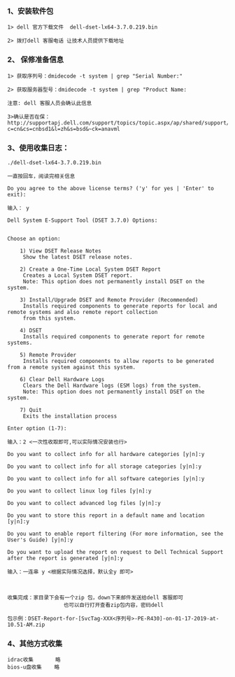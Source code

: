 ### 1、安装软件包

    1> dell 官方下载文件  dell-dset-lx64-3.7.0.219.bin 
    
    2> 拨打dell 客服电话 让技术人员提供下载地址
    
### 2、 保修准备信息

    1> 获取序列号：dmidecode -t system | grep "Serial Number:"
    
    2> 获取服务器型号：dmidecode -t system | grep "Product Name:
    
    注意: dell 客服人员会确认此信息
    
    3>确认是否在保：     http://supportapj.dell.com/support/topics/topic.aspx/ap/shared/support/my_systems_info/zh/cn/details?c=cn&cs=cnbsd1&l=zh&s=bsd&~ck=anavml
    
### 3、使用收集日志：

    ./dell-dset-lx64-3.7.0.219.bin
    
    一直按回车，阅读完相关信息
    
    Do you agree to the above license terms? ('y' for yes | 'Enter' to exit): 
    
    输入： y
    
    Dell System E-Support Tool (DSET 3.7.0) Options:


    Choose an option:
    
    	1) View DSET Release Notes 
    	 Show the latest DSET release notes.
    
    	2) Create a One-Time Local System DSET Report 
    	 Creates a Local System DSET report.
    	 Note: This option does not permanently install DSET on the system.
    
    	3) Install/Upgrade DSET and Remote Provider (Recommended)
    	 Installs required components to generate reports for local and remote systems and also remote report collection
    	 from this system.
    
    	4) DSET 
    	 Installs required components to generate report for remote systems.
    
    	5) Remote Provider 
    	 Installs required components to allow reports to be generated from a remote system against this system.
    
    	6) Clear Dell Hardware Logs 
    	 Clears the Dell Hardware logs (ESM logs) from the system.
    	 Note: This option does not permanently install DSET on the system.
    
    	7) Quit
    	 Exits the installation process
    
    Enter option (1-7): 
    
    输入：2 <一次性收取即可,可以实际情况安装也行>
    
    Do you want to collect info for all hardware categories [y|n]:y

    Do you want to collect info for all storage categories [y|n]:y
    
    Do you want to collect info for all software categories [y|n]:y
    
    Do you want to collect linux log files [y|n]:y
    
    Do you want to collect advanced log files [y|n]:y
    
    Do you want to store this report in a default name and location [y|n]:y
    
    Do you want to enable report filtering (For more information, see the User's Guide) [y|n]:y
    
    Do you want to upload the report on request to Dell Technical Support after the report is generated [y|n]:y

    输入：一连串 y <根据实际情况选择，默认全y 即可>
    
    
    
    收集完成：家目录下会有一个zip 包，down下来邮件发送给dell 客服即可
                      也可以自行打开查看zip包内容，密码dell
                      
    包示例：DSET-Report-for-[SvcTag-XXX<序列号>-PE-R430]-on-01-17-2019-at-10.51-AM.zip
    
    
### 4、其他方式收集

    idrac收集       略
    bios-u盘收集    略      


    
        

    
    